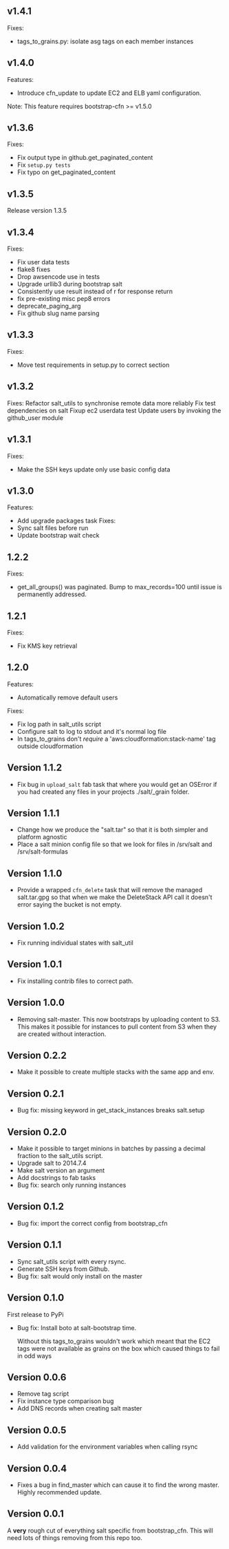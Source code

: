 ## v1.4.1

Fixes:
* tags_to_grains.py: isolate asg tags on each member instances

## v1.4.0

Features:

* Introduce cfn_update to update EC2 and ELB yaml configuration.

Note: This feature requires bootstrap-cfn >= v1.5.0


## v1.3.6

Fixes:

* Fix output type in github.get_paginated_content
* Fix `setup.py tests`
* Fix typo on get_paginated_content

## v1.3.5

Release version 1.3.5

## v1.3.4

Fixes:

* Fix user data tests
* flake8 fixes
* Drop awsencode use in tests
* Upgrade urllib3 during bootstrap salt
* Consistently use result instead of r for response return
* fix pre-existing misc pep8 errors
* deprecate_paging_arg
* Fix github slug name parsing

## v1.3.3

Fixes:

* Move test requirements in setup.py to correct section

## v1.3.2

Fixes:
Refactor salt_utils to synchronise remote data more reliably
Fix test dependencies on salt
Fixup ec2 userdata test
Update users by invoking the github_user module

## v1.3.1

Fixes:
* Make the SSH keys update only use basic config data

## v1.3.0

Features:
* Add upgrade packages task
Fixes:
* Sync salt files before run
* Update bootstrap wait check

## 1.2.2

Fixes:
   * get_all_groups() was paginated. Bump to max_records=100 until
     issue is permanently addressed.

## 1.2.1

Fixes:
  * Fix KMS key retrieval

## 1.2.0

Features:
* Automatically remove default users

Fixes:
* Fix log path in salt_utils script
* Configure salt to log to stdout and it's normal log file
* In tags_to_grains don't *require* a 'aws:cloudformation:stack-name' tag
  outside cloudformation

## Version 1.1.2

* Fix bug in `upload_salt` fab task that where you would get an OSError if you
  had created any files in your projects ./salt/_grain folder.

## Version 1.1.1

* Change how we produce the "salt.tar" so that it is both simpler and platform
  agnostic
* Place a salt minion config file so that we look for files in /srv/salt and
  /srv/salt-formulas

## Version 1.1.0

* Provide a wrapped `cfn_delete` task that will remove the managed
  salt.tar.gpg so that when we make the DeleteStack API call it doesn't error
  saying the bucket is not empty.

## Version 1.0.2

* Fix running individual states with salt_util

## Version 1.0.1

* Fix installing contrib files to correct path.

## Version 1.0.0

* Removing salt-master. This now bootstraps by uploading content to S3. This makes it possible for instances to pull content from S3 when they are created without interaction.

## Version 0.2.2

* Make it possible to create multiple stacks with the same app and env.

## Version 0.2.1

* Bug fix: missing keyword in get_stack_instances breaks salt.setup

## Version 0.2.0

* Make it possible to target minions in batches by passing a decimal fraction to the salt_utils script.
* Upgrade salt to 2014.7.4
* Make salt version an argument
* Add docstrings to fab tasks
* Bug fix: search only running instances

## Version 0.1.2

* Bug fix: import the correct config from bootstrap_cfn

## Version 0.1.1

* Sync salt_utils script with every rsync.
* Generate SSH keys from Github.
* Bug fix: salt would only install on the master

## Version 0.1.0

First release to PyPi

* Bug fix: Install boto at salt-bootstrap time.

  Without this tags_to_grains wouldn't work which meant that the EC2 tags were
  not available as grains on the box which caused things to fail in odd ways


## Version 0.0.6

* Remove tag script
* Fix instance type comparison bug
* Add DNS records when creating salt master

## Version 0.0.5

* Add validation for the environment variables when calling rsync

## Version 0.0.4

* Fixes a bug in find_master which can cause it to find the wrong master. Highly recommended update.

## Version 0.0.1

A **very** rough cut of everything salt specific from bootstrap_cfn. This will
need lots of things removing from this repo too.
